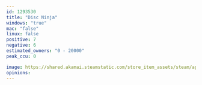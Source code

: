 ```yaml
---
id: 1293530
title: "Disc Ninja"
windows: "true"
mac: "false"
linux: false
positive: 7
negative: 6
estimated_owners: "0 - 20000"
peak_ccu: 0

image: https://shared.akamai.steamstatic.com/store_item_assets/steam/apps/1293530/header.jpg?t=1678353853
opinions:
---
```

